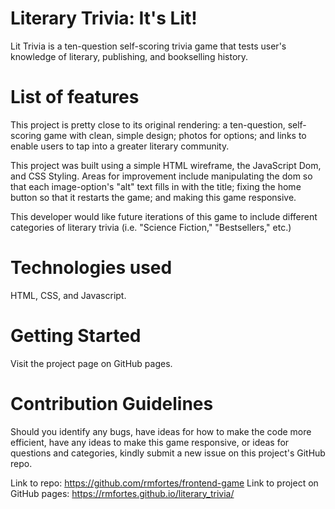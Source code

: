 # Literary Trivia: It's Lit! 

Lit Trivia is a ten-question self-scoring trivia game that tests user's knowledge of literary, publishing, and bookselling history. 

# List of features

This project is pretty close to its original rendering: a ten-question, self-scoring game with clean, simple design; photos for options; and links to enable users to tap into a greater literary community. 

This project was built using a simple HTML wireframe, the JavaScript Dom, and CSS Styling. Areas for improvement include manipulating the dom so that each image-option's "alt" text fills in with the title; fixing the home button so that it restarts the game; and making this game responsive.

This developer would like future iterations of this game to include different categories of literary trivia (i.e. "Science Fiction," "Bestsellers," etc.)

# Technologies used 

HTML, CSS, and Javascript. 

# Getting Started 

Visit the project page on GitHub pages. 

# Contribution Guidelines 

Should you identify any bugs, have ideas for how to make the code more efficient, have any ideas to make this game responsive, or ideas for questions and categories, kindly submit a new issue on this project's GitHub repo. 

Link to repo: https://github.com/rmfortes/frontend-game
Link to project on GitHub pages: https://rmfortes.github.io/literary_trivia/

